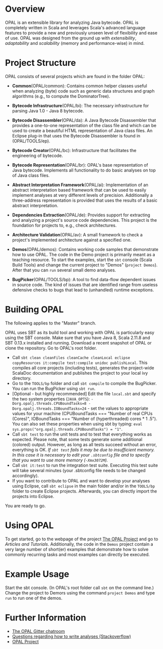 # Overview
OPAL is an extensible library for analyzing Java bytecode. OPAL is completely written in Scala and leverages Scala's
advanced language features to provide a new and previously unseen level of flexibility and ease of use.
OPAL was designed from the ground up with *extensibility*, *adaptability* and *scalability* (memory and performance-wise) in mind.

# Project Structure
OPAL consists of several projects which are found in the folder OPAL:

* **Common**(OPAL/common): Contains common helper classes useful when analyzing (byte) code such as generic data structures and graph algorithms (e.g., to compute the DominatorTree).

* **Bytecode Infrastructure**(OPAL/bi): The necessary infrastructure for parsing Java 1.0 - Java 8 bytecode.  

* **Bytecode Disassembler**(OPAL/da): A Java Bytecode Disassembler that provides a one-to-one representation of the class file and which can be used to create a beautiful HTML representation of Java class files. An Eclipse plug-in that uses the Bytecode Disassembler is found in (OPAL/TOOLS/ep).

* **Bytecode Creator**(OPAL/bc): Infrastructure that facilitates the engineering of bytecode.

* **Bytecode Representation**(OPAL/br): OPAL's base representation of Java bytecode. Implements all functionality to do basic analyses on top of Java class files.  

* **Abstract Interpretation Framework**(OPAL/ai): Implementation of an abstract interpretation based framework that can be used to easily implement analyses at very different levels of precision. Additionally a three-address representation is provided that uses the results of a basic abstract interpretation.

* **Dependencies Extraction**(OPAL/de): Provides support for extracting and analyzing a project's source code dependencies. This project is the foundation for projects to, e.g., check architectures.

* **Architecture Validation**(OPAL/av): A small framework to check a project's implemented architecture against a specified one.

* **Demos**(OPAL/demos): Contains working code samples that demonstrate how to use OPAL. The code in the Demo project is primarily meant as a teaching resource. To start the examples, start the `sbt` console (Scala Build Tools) and change the current project to "Demos" (`project Demos`). After that you can `run` several small demo analyses.

* **BugPicker**(OPAL/TOOLS/bp): A tool to find data-flow dependent issues in source code. The kind of issues that are identified range from useless defensive checks to bugs that lead to (unhandled) runtime exceptions.

# Building OPAL
The following applies to the "Master" branch.

OPAL uses SBT as its build tool and working with OPAL is particularly easy using the SBT console.
Make sure that you have Java 8, Scala 2.11.8 and SBT 0.13.x installed and running. Download a recent snapshot of OPAL or clone the repository.
Go to OPAL's root folder.

* Call `sbt clean cleanFiles cleanCache cleanLocal eclipse copyResources it:compile test:compile unidoc publishLocal`. This compiles all core projects (including tests), generates the project-wide ScalaDoc documentation and publishes the project to your local ivy directory.
* Go to the `TOOLS/bp` folder and call `sbt compile` to compile the BugPicker. You can run the BugPicker using `sbt run`.
* [Optional - but highly recommended] Edit the file `local.sbt` and specify the two system properties (`JAVA_OPTS`): `-Dorg.opalj.threads.CPUBoundTasks=8
-Dorg.opalj.threads.IOBoundTasks=24` - set the values to appropriate values for your machine (CPUBoundTasks === "Number of real CPUs (Cores)", IOBoundTasks === "Number of (hyperthreaded) cores * 1 .5"). You can also set these properties when using sbt by typing: `eval sys.props("org.opalj.threads.CPUBoundTasks") = "1"`.
* Call `sbt test` to run the unit tests and to test that everything works as expected. Please note, that some tests generate some additional (colored) output. However, as long as all tests succeed without an error, everything is OK. *If `sbt test` fails it may be due to insufficient memory. In this case it is necessary to edit your `.sbtconfig` file and to specify that you want to use more memory (`-Xmx3072M`).*
* Call `sbt it:test` to run the integration test suite. Executing this test suite will take several minutes (your .sbtconfig file needs to be changed accordingly).
* If you want to contribute to OPAL and want to develop your analyses using Eclipse, call `sbt eclipse` in the main folder and/or in the `TOOLS/bp` folder to create Eclipse projects. Afterwards, you can directly import the projects into Eclipse.

You are ready to go.

# Using OPAL
To get started, go to the webpage of the project [The OPAL Project](http://www.opal-project.de) and go to *Articles and Tutorials*. Additionally, the code in the `Demos` project contain a very large number of short(er) examples that demonstrate how to solve commonly recurring tasks and most examples can directly be executed.

# Example Usage
Start the sbt console. (In OPAL's root folder call `sbt` on the command line.)
Change the project to Demors using the command `project Demos` and type `run` to run one of the demos.

# Further Information
* [The OPAL Gitter chatroom](https://gitter.im/OPAL-Project)
* [Questions regarding how to write analyses (Stackoverflow)](http://stackoverflow.com/questions/tagged/opal-framework?sort=newest)
* [OPAL Project](http://www.opal-project.de)
